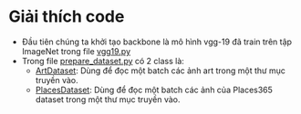 # Giải thích code
- Đầu tiên chúng ta khởi tạo backbone là mô hình vgg-19 đã train trên tập ImageNet trong file [vgg19.py](https://github.com/quangdzuytran/DualAST/blob/main/vgg19.py)
- Trong file [prepare_dataset.py](https://github.com/quangdzuytran/DualAST/blob/main/prepare_dataset.py) có 2 class là:
	- [ArtDataset](https://github.com/quangdzuytran/DualAST/blob/cb159deb7638c5bb0544a8640c4704ffe683d00e/prepare_dataset.py#L29-L76): Dùng để đọc một batch các ảnh art trong một thư mục truyền vào.
	- [PlacesDataset](https://github.com/quangdzuytran/DualAST/blob/cb159deb7638c5bb0544a8640c4704ffe683d00e/prepare_dataset.py#L79-L156): Dùng để đọc một batch các ảnh của Places365 dataset trong một thư mục truyền vào.
